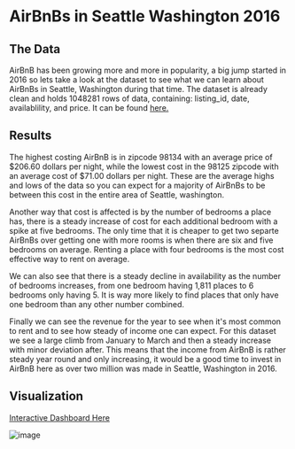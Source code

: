 # AirBnBs in Seattle Washington 2016

## The Data
AirBnB has been growing more and more in popularity, a big jump started in 2016 so lets take a look at the dataset to see what we can learn about AirBnBs in Seattle, Washington during that time. The dataset is already clean and holds 1048281 rows of data, containing: listing_id, date, availablility, and price. It can be found [here.](https://www.kaggle.com/datasets/alexanderfreberg/airbnb-listings-2016-dataset)

## Results
The highest costing AirBnB is in zipcode 98134 with an average price of $206.60 dollars per night, while the lowest cost in the 98125 zipcode with an average cost of $71.00 dollars per night. These are the average highs and lows of the data so you can expect for a majority of AirBnBs to be between this cost in the entire area of Seattle, washington.

Another way that cost is affected is by the number of bedrooms a place has, there is a steady increase of cost for each additional bedroom with a spike at five bedrooms. The only time that it is cheaper to get two separte AirBnBs over getting one with more rooms is when there are six and five bedrooms on average. Renting a place with four bedrooms is the most cost effective way to rent on average.

We can also see that there is a steady decline in availability as the number of bedrooms increases, from one bedroom having 1,811 places to 6 bedrooms only having 5. It is way more likely to find places that only have one bedroom than any other number combined.

Finally we can see the revenue for the year to see when it's most common to rent and to see how steady of income one can expect. For this dataset we see a large climb from January to March and then a steady increase with minor deviation after. This means that the income from AirBnB is rather steady year round and only increasing, it would be a good time to invest in AirBnB here as over two million was made in Seattle, Washington in 2016.

## Visualization
[Interactive Dashboard Here](https://public.tableau.com/app/profile/carter.retzlaff/viz/AirBnB_17452081934760/Dashboard1?publish=yes)

![image](https://github.com/user-attachments/assets/e93f0698-0e09-44b6-b043-a9c70edbf751)
